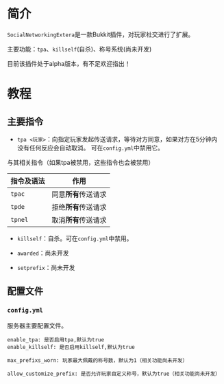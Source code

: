 # 简介
`SocialNetworkingExtera`是一款Bukkit插件，对玩家社交进行了扩展。

主要功能：`tpa`、`killself`(自杀)、称号系统(尚未开发)

目前该插件处于alpha版本，有不足欢迎指出！

# 教程
## 主要指令
* `tpa <玩家>`：向指定玩家发起传送请求，等待对方同意，如果对方在5分钟内没有任何反应会自动取消。
可在`config.yml`中禁用它。

与其相关指令（如果tpa被禁用，这些指令也会被禁用）

| 指令及语法   | 作用           |
|---------|--------------|
| `tpac`  | 同意**所有**传送请求 |
| `tpde`  | 拒绝**所有**传送请求 |
| `tpnel` | 取消**所有**传送请求 |

* `killself`：自杀。可在`config.yml`中禁用。

* `awarded`：尚未开发

* `setprefix`：尚未开发

## 配置文件
### `config.yml`
服务器主要配置文件。
````
enable_tpa: 是否启用tpa,默认为true
enable_killself: 是否启用killself,默认为true

max_prefixs_worn: 玩家最大佩戴的称号数，默认为1（相关功能尚未开发）

allow_customize_prefix: 是否允许玩家自定义称号，默认为true（相关功能尚未开发）
````